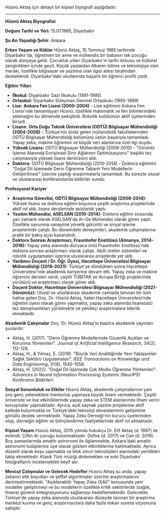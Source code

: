 Hüsnü Aktaş için detaylı bir kişisel biyografi aşağıdadır:

---

**Hüsnü Aktaş Biyografisi**

**Doğum Tarihi ve Yeri:** 15.07.1985, Diyarbakır

**Şu An Yaşadığı Şehir:** Ankara

**Erken Yaşam ve Kökler**
Hüsnü Aktaş, 15 Temmuz 1985 tarihinde Diyarbakır'da, öğretmen bir anne ve mühendis bir babanın tek çocuğu olarak dünyaya geldi. Çocukluk yılları Diyarbakır'ın tarihi dokusu ve kültürel zenginlikleri içinde geçti. Küçük yaşlardan itibaren bilime ve teknolojiye olan merakı, özellikle bilgisayar ve yazılıma olan ilgisi ailesi tarafından desteklendi. Diyarbakır'daki okullarında başarılı bir öğrenci profili çizdi.

**Eğitim Yılları**
*   **İlkokul:** Diyarbakır Gazi İlkokulu (1991-1995)
*   **Ortaokul:** Diyarbakır Süleyman Demirel Ortaokulu (1995-1999)
*   **Lise:** **Ankara Fen Lisesi (2000-2004)** - Lise eğitimini Ankara Fen Lisesi'nde tamamlayan Hüsnü, özellikle matematik ve fen bilimlerindeki yeteneğini bu dönemde pekiştirdi. Robotik kulübünün aktif üyelerinden biriydi.
*   **Lisans:** **Orta Doğu Teknik Üniversitesi (ODTÜ) Bilgisayar Mühendisliği (2004-2008)** - Türkiye'nin önde gelen mühendislik fakültelerinden ODTÜ Bilgisayar Mühendisliği bölümünü üstün başarıyla tamamladı. Yapay zeka, makine öğrenimi ve büyük veri alanlarına özel ilgi duydu.
*   **Yüksek Lisans:** ODTÜ Bilgisayar Mühendisliği (2008-2010) - "Görüntü İşleme Alanında Evrişimsel Sinir Ağlarının Optimizasyonu" başlıklı tez çalışmasıyla yüksek lisans derecesini aldı.
*   **Doktora:** ODTÜ Bilgisayar Mühendisliği (2010-2014) - Doktora eğitimini "Doğal Dil İşlemede Derin Öğrenme Tabanlı Yeni Modellerin Geliştirilmesi" üzerine yaptığı araştırmalarla tamamladı. Bu süreçte ulusal ve uluslararası konferanslarda bildiriler sundu.

**Profesyonel Kariyer**
*   **Araştırma Görevlisi, ODTÜ Bilgisayar Mühendisliği (2008-2014):** Yüksek lisans ve doktora eğitimi boyunca çeşitli araştırma projelerinde aktif rol aldı, lisans derslerinde asistanlık yaptı.
*   **Yazılım Mühendisi, ASELSAN (2010-2014):** Doktora eğitimi sırasında yarı zamanlı olarak ASELSAN'da Ar-Ge Mühendisi olarak görev yaptı. Özellikle savunma sanayiine yönelik görüntü ve sinyal işleme projelerinde çalıştı. Bu dönemdeki deneyimleri, akademik çalışmalarına pratik bir bakış açısı kazandırdı.
*   **Doktora Sonrası Araştırmacı, Fraunhofer Enstitüsü (Almanya, 2014-2016):** Yapay zeka alanında dünyaca ünlü Fraunhofer Enstitüsü'nde doktora sonrası araştırmacı olarak çalıştı. Akıllı üretim sistemleri ve robotik uygulamaları üzerine uluslararası projelerde yer aldı.
*   **Yardımcı Doçent / Dr. Öğr. Üyesi, Hacettepe Üniversitesi Bilgisayar Mühendisliği (2016-2021):** Türkiye'ye döndükten sonra Hacettepe Üniversitesi'nde akademik kariyerine devam etti. Yapay zeka ve makine öğrenimi dersleri verdi, çeşitli TÜBİTAK ve Avrupa Birliği projelerinde yürütücü ve araştırmacı olarak görev aldı.
*   **Doçent Doktor, Hacettepe Üniversitesi Bilgisayar Mühendisliği (2021-Günümüz):** Ulusal ve uluslararası akademik camiada tanınan bir isim haline gelen Doç. Dr. Hüsnü Aktaş, halen Hacettepe Üniversitesi'nde öğretim üyesi olarak görev yapmakta, yapay zeka alanında lisansüstü tez danışmanlıkları yürütmekte ve yenilikçi araştırmalara liderlik etmektedir.

**Akademik Çalışmalar**
Doç. Dr. Hüsnü Aktaş'ın başlıca akademik yayınları şunlardır:
*   Aktaş, H. (2017). "Derin Öğrenme Modellerinde Güvenlik Açıkları ve Korunma Yöntemleri". *Journal of Artificial Intelligence Research*, 34(2), 112-128.
*   Aktaş, H., & Yılmaz, E. (2019). "Büyük Veri Analitiğinde Yeni Yaklaşımlar: Sağlık Sektörü Uygulamaları". *IEEE Transactions on Knowledge and Data Engineering*, 31(8), 1545-1558.
*   Aktaş, H. (2022). "Doğal Dil İşlemede Çok Modlu Öğrenme Yöntemleri". *Advances in Neural Information Processing Systems (NeurIPS) Konferansı Bildirileri*.

**Sosyal Sorumluluk ve Etkiler**
Hüsnü Aktaş, akademik çalışmalarının yanı sıra genç yeteneklere mentorluk yapmaya büyük önem vermektedir. Çeşitli üniversite ve lise etkinliklerinde yapay zeka ve STEM alanlarında ilham verici konuşmalar yapmaktadır. Ayrıca, açık kaynak yazılım projelerine aktif katkıda bulunmakta ve Türkiye'deki teknoloji ekosisteminin gelişimine gönüllü destek vermektedir. Yapay Zeka Derneği'nin kurucu üyelerinden olup, derneğin eğitim ve bilinçlendirme faaliyetlerinde aktif rol almaktadır.

**Kişisel Yaşam**
Hüsnü Aktaş, 2015 yılında hukukçu Dr. Elif Aktaş (d. 1987) ile evlendi. Çiftin iki çocuğu bulunmaktadır: Defne (d. 2017) ve Can (d. 2019). Boş zamanlarında amatör astronomi ile ilgilenmekte, Ankara'daki amatör astronomi kulüplerine üye olarak gözlem etkinliklerine katılmaktadır. Ayrıca düzenli olarak koşu yapmakta ve blok zincir teknolojileri alanındaki yenilikleri takip etmektedir. Klasik Türk müziği dinlemekten ve eski Diyarbakır fotoğraflarını incelemekten keyif alır.

**Mevcut Çalışmalar ve Gelecek Hedefler**
Hüsnü Aktaş şu anda, yapay zekanın etik boyutları ve şeffaf algoritmalar üzerine araştırmalarını derinleştirmektedir. "Açıklanabilir Yapay Zeka (XAI)" konusunda yeni modeller geliştirmeyi ve bu modellerin özellikle kritik sektörlerde (sağlık, finans) güvenli entegrasyonunu sağlamayı hedeflemektedir. Gelecekte, Türkiye'de yapay zeka alanında uluslararası düzeyde tanınan bir araştırma merkezi kurma ve genç araştırmacılara daha fazla imkan sunma vizyonuna sahiptir.